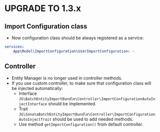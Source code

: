 UPGRADE TO 1.3.x
=======================

Import Configuration class
--------------

* Now configuration class should be always registered as a service:
```yaml
services:
    App\Model\ImportConfiguration\UserImportConfiguration: ~
```

Controller
--------------

* Entity Manager is no longer used in controller methods.
* If you use custom controller, to make sure that configuration class will be injected automatically:
  * Interface `JG\BatchEntityImportBundle\Controller\ImportConfigurationAutoInjectInterface` should be implemented.
  * Trait `JG\SonataBatchEntityImportBundle\Controller\ImportConfigurationAutoInjectTrait` should be used to add needed methods.
  * Use method `getImportConfiguration()` from default controller.
